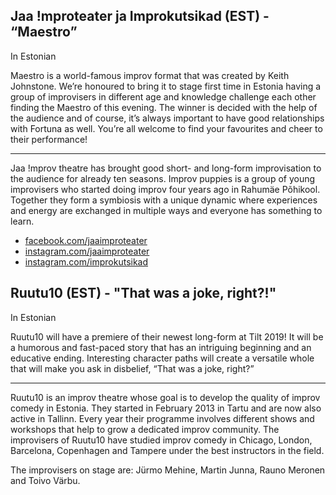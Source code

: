 ## Jaa !mproteater ja Improkutsikad (EST) - “Maestro”

In Estonian

Maestro is a world-famous improv format that was created by Keith Johnstone. We’re honoured to bring it to stage first time in Estonia having a group of improvisers in different age and knowledge challenge each other finding the Maestro of this evening. The winner is decided with the help of the audience and of course, it’s always important to have good relationships with Fortuna as well. You’re all welcome to find your favourites and cheer to their performance!

---

Jaa !mprov theatre has brought good short- and long-form improvisation to the audience for already ten seasons. Improv puppies is a group of young improvisers who started doing improv four years ago in Rahumäe Põhikool. Together they form a symbiosis with a unique dynamic where experiences and energy are exchanged in multiple ways and everyone has something to learn. 

- [facebook.com/jaaimproteater](https://facebook.com/jaaimproteater)
- [instagram.com/jaaimproteater](https://instagram.com/jaaimproteater)
- [instagram.com/improkutsikad](https://instagram.com/improkutsikad)

## Ruutu10 (EST) - "That was a joke, right?!"

In Estonian

Ruutu10 will have a premiere of their newest long-form at Tilt 2019! It will be a humorous and fast-paced story that has an intriguing beginning and an educative ending. Interesting character paths will create a versatile whole that will make you ask in disbelief, “That was a joke, right?” 

---

Ruutu10 is an improv theatre whose goal is to develop the quality of improv comedy in Estonia. They started in February 2013 in Tartu and are now also active in Tallinn. Every year their programme involves different shows and workshops that help to grow a dedicated improv community. The improvisers of Ruutu10 have studied improv comedy in Chicago, London, Barcelona, Copenhagen and Tampere under the best instructors in the field. 

The improvisers on stage are: Jürmo Mehine, Martin Junna, Rauno Meronen and Toivo Värbu.
